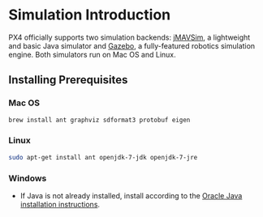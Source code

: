 # Simulation Introduction

PX4 officially supports two simulation backends: [jMAVSim](simulation-sitl.md), a lightweight and basic Java simulator and [Gazebo](simulation-gazebo.md), a fully-featured robotics simulation engine. Both simulators run on Mac OS and Linux.

## Installing Prerequisites

### Mac OS

<div class="host-code"></div>

```sh
brew install ant graphviz sdformat3 protobuf eigen
```

### Linux


<div class="host-code"></div>

```sh
sudo apt-get install ant openjdk-7-jdk openjdk-7-jre
```

### Windows

  * If Java is not already installed, install according to the [Oracle Java installation instructions](https://java.com/en/download/help/windows_manual_download.xml).
  
